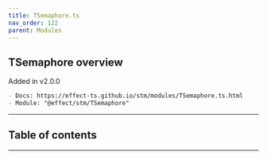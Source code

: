 ```yaml
---
title: TSemaphore.ts
nav_order: 122
parent: Modules
---
```


## TSemaphore overview

Added in v2.0.0

```md
- Docs: https://effect-ts.github.io/stm/modules/TSemaphore.ts.html
- Module: "@effect/stm/TSemaphore"
```

---

<h2 class="text-delta">Table of contents</h2>

---
